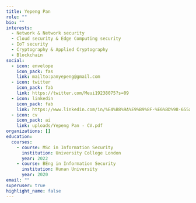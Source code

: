 ```yaml
---
title: Yepeng Pan
role: ""
bio: ""
interests:
  - Network & Network security
  - Cloud security & Edge Computing security
  - IoT security
  - Cryptography & Applied Cryptography
  - Blockchain
social:
  - icon: envelope
    icon_pack: fas
    link: mailto:panyepeng@gmail.com
  - icon: twitter
    icon_pack: fab
    link: https://twitter.com/Meui19238075?s=09
  - icon: linkedin
    icon_pack: fab
    link: https://www.linkedin.com/in/%E4%B8%9A%E9%B9%8F-%E6%BD%98-655aa81b5
  - icon: cv
    icon_pack: ai
    link: uploads/Yepeng Pan - CV.pdf
organizations: []
education:
  courses:
    - course: MSc in Information Security
      institution: University College London
      year: 2022
    - course: BEng in Information Security
      institution: Hunan University
      year: 2020
email: ""
superuser: true
highlight_name: false
---
```

